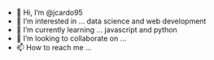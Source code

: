 - 👋 Hi, I’m @jcardo95
- 👀 I’m interested in ... data science and web development
- 🌱 I’m currently learning ... javascript and python
- 💞️ I’m looking to collaborate on ...
- 📫 How to reach me ...

<!---
jcardo95/jcardo95 is a ✨ special ✨ repository because its `README.md` (this file) appears on your GitHub profile.
You can click the Preview link to take a look at your changes.
--->
